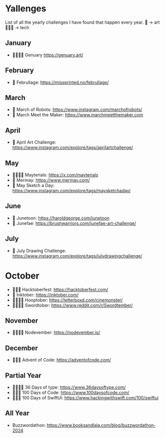 # Yallenges
List of all the yearly challenges I have found that happen every year.
🎨 -> art
🧑🏻‍💻 -> tech

## January
- 🧑🏻‍💻🎨 Genuary https://genuary.art/

## February
- 🎨 Februllage: https://missprinted.no/februllage/

## March
- 🎨 March of Robots: https://www.instagram.com/marchofrobots/
- 🎨 March Meet the Maker: https://www.marchmeetthemaker.com

## April
- 🎨 April Art Challenge: https://www.instagram.com/explore/tags/aprilartchallenge/

## May
- 🧑🏻‍💻🎨 Mayterials: https://x.com/mayterials
- 🎨 Mermay: https://www.mermay.com/
- 🎨 May Sketch a Day: https://www.instagram.com/explore/tags/maysketchaday/

## June
- 🎨 Junetoon: https://haroldgeorge.com/junetoon
- 🎨 Junefae: https://brushwarriors.com/junefae-art-challenge/

## July
- 🎨 July Drawing Challenge: https://www.instagram.com/explore/tags/julydrawingchallenge/

# October
- 🧑🏻‍💻 Hacktoberfest: https://hacktoberfest.com/
- 🎨 Inktober: https://inktober.com/
- 🧑🏻‍💻🎨 Hooptober: https://letterboxd.com/cinemonster/
- 🧑🏻‍💻🎨 Swordtober: https://www.reddit.com/r/Swordtember/

## November
- 🧑🏻‍💻🎨 Nodevember: https://nodevember.io/

## December
- 🧑🏻‍💻 Advent of Code: https://adventofcode.com/

## Partial Year
- 🧑🏻‍💻🎨 36 Days of type: https://www.36daysoftype.com/
- 🧑🏻‍💻 100 Days of Code: https://www.100daysofcode.com/
- 🧑🏻‍💻 100 Days of SwiftUI: https://www.hackingwithswift.com/100/swiftui

## All Year
- Buzzwordathon: https://www.booksandlala.com/blog/buzzwordathon-2024